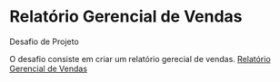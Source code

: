 # Relatório Gerencial de Vendas
Desafio de Projeto

O desafio consiste em criar um relatório gerecial de vendas.
<a href="https://app.powerbi.com/view?r=eyJrIjoiZTI3ZGQyYzQtZTc3YS00Y2NjLTliMzAtYmI2NGI4NTRhMTg0IiwidCI6IjljZWVlNzBjLTU1MzYtNDgyZi05YzY1LTQ2MzU2NWZjYjJiOSJ9">Relatório Gerencial de Vendas</a>
